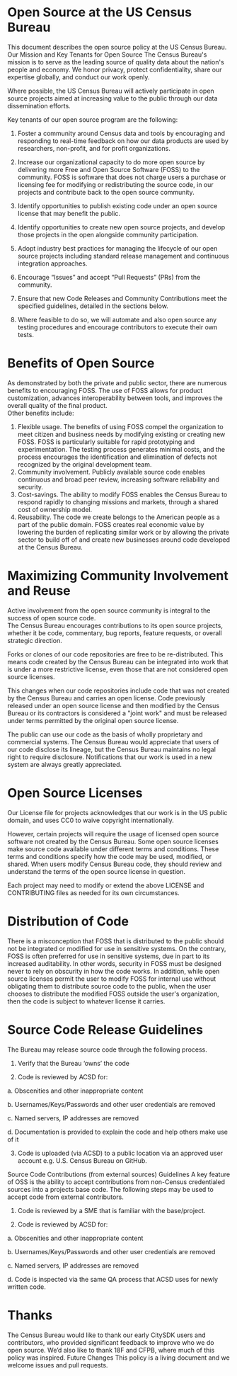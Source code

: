 # Open Source at the US Census Bureau

This document describes the open source policy at the US Census Bureau.
Our Mission and Key Tenants for Open Source
The Census Bureau's mission is to serve as the leading source of quality data about the nation's people and economy. We honor privacy, protect confidentiality, share our expertise globally, and conduct our work openly.

Where possible, the US Census Bureau will actively participate in open source projects aimed at increasing value to the public through our data dissemination efforts.  

Key tenants of our open source program are the following: 

1.	Foster a community around Census data and tools by encouraging and responding to real-time feedback on how our data products are used by researchers, non-profit, and for profit organizations.  

2.	Increase our organizational capacity to do more open source by delivering more Free and Open Source Software (FOSS) to the community. FOSS is software that does not charge users a purchase or licensing fee for modifying or redistributing the source code, in our projects and contribute back to the open source community.

3.	Identify opportunities to publish existing code under an open source license that may benefit the public.

4.	Identify opportunities to create new open source projects, and develop those projects in the open alongside community participation.  

5.	Adopt industry best practices for managing the lifecycle of our open source projects including standard release management and continuous integration approaches.

6.	Encourage “Issues” and accept “Pull Requests” (PRs) from the community.  

7.	Ensure that new Code Releases and Community Contributions meet the specified guidelines, detailed in the sections below.  

8.	Where feasible to do so, we will automate and also open source any testing procedures and encourage contributors to execute their own tests.  



# Benefits of Open Source
As demonstrated by both the private and public sector, there are numerous benefits to encouraging FOSS. The use of FOSS allows for product customization, advances interoperability between tools, and improves the overall quality of the final product.  
Other benefits include:
1.	Flexible usage. The benefits of using FOSS compel the organization to meet citizen and business needs by modifying existing or creating new FOSS. FOSS is particularly suitable for rapid prototyping and experimentation. The testing process generates minimal costs, and the process encourages the identification and elimination of defects not recognized by the original development team.
2.	Community involvement. Publicly available source code enables continuous and broad peer review, increasing software reliability and security. 
3.	Cost-savings. The ability to modify FOSS enables the Census Bureau to respond rapidly to changing missions and markets, through a shared cost of ownership model.  
4.	Reusability. The code we create belongs to the American people as a part of the public domain.  FOSS creates real economic value by lowering the burden of replicating similar work or by allowing the private sector to build off of and create new businesses around code developed at the Census Bureau.

# Maximizing Community Involvement and Reuse

Active involvement from the open source community is integral to the success of open source code.  
The Census Bureau encourages contributions to its open source projects, whether it be code, commentary, bug reports, feature requests, or overall strategic direction.

Forks or clones of our code repositories are free to be re-distributed. This means code created by the Census Bureau can be integrated into work that is under a more restrictive license, even those that are not considered open source licenses.

This changes when our code repositories include code that was not created by the Census Bureau and carries an open license. Code previously released under an open source license and then modified by the Census Bureau or its contractors is considered a "joint work" and must be released under terms permitted by the original open source license.

The public can use our code as the basis of wholly proprietary and commercial systems. The Census Bureau would appreciate that users of our code disclose its lineage, but the Census Bureau maintains no legal right to require disclosure. Notifications that our work is used in a new system are always greatly appreciated.

# Open Source Licenses

Our License file for projects acknowledges that our work is in the US public domain, and uses CC0 to waive copyright internationally.

However, certain projects will require the usage of licensed open source software not created by the Census Bureau. Some open source licenses make source code available under different terms and conditions. These terms and conditions specify how the code may be used, modified, or shared. When users modify Census Bureau code, they should review and understand the terms of the open source license in question.

Each project may need to modify or extend the above LICENSE and CONTRIBUTING files as needed for its own circumstances.

# Distribution of Code

There is a misconception that FOSS that is distributed to the public should not be integrated or modified for use in sensitive systems. On the contrary, FOSS is often preferred for use in sensitive systems, due in part to its increased auditability. In other words, security in FOSS must be designed never to rely on obscurity in how the code works.
In addition, while open source licenses permit the user to modify FOSS for internal use without obligating them to distribute source code to the public, when the user chooses to distribute the modified FOSS outside the user's organization, then the code is subject to whatever license it carries.

# Source Code Release Guidelines

The Bureau may release source code through the following process.

1.	Verify that the Bureau ‘owns’ the code

2.	Code is reviewed by ACSD for:

a.	Obscenities and other inappropriate content

b.	Usernames/Keys/Passwords and other user credentials are removed

c.	Named servers, IP addresses are removed

d.	Documentation is provided to explain the code and help others make use of it

3.	Code is uploaded (via ACSD) to a public location via an approved user account e.g. U.S. Census Bureau on GitHub.

Source Code Contributions (from external sources) Guidelines 
A key feature of OSS is the ability to accept contributions from non-Census credentialed sources into a projects base code. The following steps may be used to accept code from external contributors.

1.	Code is reviewed by a SME that is familiar with the base/project.

2.	Code is reviewed by ACSD for:

a.	Obscenities and other inappropriate content

b.	Usernames/Keys/Passwords and other user credentials are removed

c.	Named servers, IP addresses are removed

d.	Code is inspected via the same QA process that ACSD uses for newly written code.

# Thanks
The Census Bureau would like to thank our early CitySDK users and contributors, who provided significant feedback to improve who we do open source.  We’d also like to thank 18F and CFPB, where much of this policy was inspired.
Future Changes
This policy is a living document and we welcome issues and pull requests. 
 
